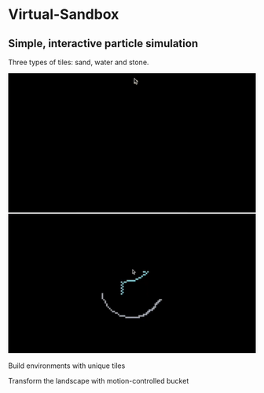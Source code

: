 # Virtual-Sandbox

## Simple, interactive particle simulation

Three types of tiles: sand, water and stone.

![Sand](./Assets/Sandgif1.gif) ![Water](./Assets/Watergif1.gif)

Build environments with unique tiles

Transform the landscape with motion-controlled bucket